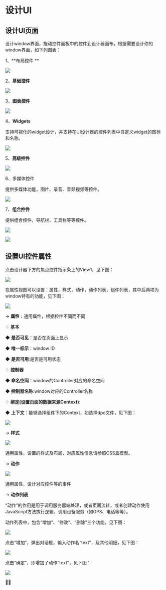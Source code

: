 # 设计UI

## 设计UI页面

设计window界面，拖动控件面板中的控件到设计器画布，根据需要设计你的window界面，如下列图表：

1、**布局控件 **

![](/articles/studio/9-/images/image101.png)

2、**基础控件**

![](/articles/studio/9-/images/image102.png)

3、**图表控件**

![](/articles/studio/9-/images/image103.png)

4、**Widgets**

支持可视化的widget设计，并支持在UI设计器的控件列表中自定义widget的图标和名称。

![](/articles/studio/9-/images/image104.png)

5、**高级控件**

![](/articles/studio/9-/images/image105.png)

6、多媒体控件

提供多媒体功能，图片、录音、音频视频等控件。

![](/articles/studio/9-/images/image106.png)

7、**组合控件**

提供组合控件，导航栏、工具栏等等控件。

![](/articles/studio/9-/images/image107.png)

![](/articles/studio/9-/images/image180.png)

## 设置UI控件属性

点击设计器下方的焦点控件指示条上的View1，见下图：

![](/articles/studio/9-/images/image110.png)

在属性视图可以设置：属性，样式，动作，动作列表，组件列表，其中后两项为window特有的功能，见下图：

![](/articles/studio/9-/images/image111.png)

→ **属性**：通用属性，根据控件不同而不同

  ♢ **基本**

   ◆ **是否可见**：是否在页面上显示

   ◆ **唯一标示**：window ID

   ◆ **是否可用**:是否是可用状态

  ♢ **控制器**

   ◆ **命名空间**：window的Controller对应的命名空间

   ◆ **控制器名称**:window对应的Controller名称

  ♢ **绑定(设置页面的数据来源Context)**:

   ◆ **上下文**：能够选择组件下的Context，如选择dpo文件，见下图：

![](/articles/studio/9-/images/image112.png)

→ **样式**

![](/articles/studio/9-/images/image113.png)

通用属性，设置的样式及布局，对应属性信息请参照CSS盒模型。

→ **动作**

![](/articles/studio/9-/images/image114.png)

通用属性，设计对应控件等的事件

→ **动作列表**

“动作”的作用是用于调用服务器端处理，或者页面流转，或者创建动作使用JavaScript方法执行逻辑、调用设备服务（如GPS、电话等等）。

动作列表中，包含“增加”、“修改”、“删除”三个功能，见下图：

![](/articles/studio/9-/images/image115.jpeg)

点击“增加”，弹出对话框，输入动作名“text”，及其他明细，见下图：

![](/articles/studio/9-/images/image116.png)

点击“确定”，即增加了动作“text”，见下图：

![](/articles/studio/9-/images/image117.png)









 



















